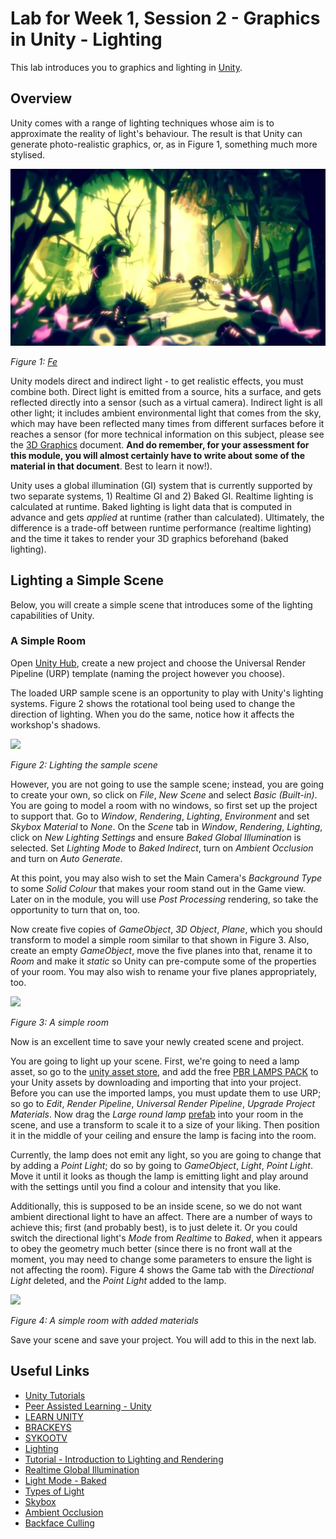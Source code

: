 # Lab for Week 1, Session 2 - Graphics in Unity - Lighting

This lab introduces you to graphics and lighting in [Unity](https://unity.com/).

## Overview

Unity comes with a range of lighting techniques whose aim is to approximate the reality of light's behaviour. The result is that Unity can generate photo-realistic graphics, or, as in Figure 1, something much more stylised.

![](./images/fe.png)

_Figure 1: [Fe](https://www.ea.com/games/fe)_

Unity models direct and indirect light - to get realistic effects, you must combine both. Direct light is emitted from a source, hits a surface, and gets reflected directly into a sensor (such as a virtual camera). Indirect light is all other light; it includes ambient environmental light that comes from the sky, which may have been reflected many times from different surfaces before it reaches a sensor (for more technical information on this subject, please see the [3D Graphics](../graphicsBackground.md) document. **And do remember, for your assessment for this module, you will almost certainly have to write about some of the material in that document**. Best to learn it now!).

Unity uses a global illumination (GI) system that is currently supported by two separate systems, 1) Realtime GI and 2) Baked GI. Realtime lighting is calculated at runtime. Baked lighting is light data that is computed in advance and gets _applied_ at runtime (rather than calculated). Ultimately, the difference is a trade-off between runtime performance (realtime lighting) and the time it takes to render your 3D graphics beforehand (baked lighting).

## Lighting a Simple Scene

Below, you will create a simple scene that introduces some of the lighting capabilities of Unity.

### A Simple Room

Open [Unity Hub](https://docs.unity3d.com/Manual/GettingStartedUnityHub.html), create a new project and choose the Universal Render Pipeline (URP) template (naming the project however you choose).

The loaded URP sample scene is an opportunity to play with Unity's lighting systems. Figure 2 shows the rotational tool being used to change the direction of lighting. When you do the same, notice how it affects the workshop's shadows.

![](./images/sampleScene.png)

_Figure 2: Lighting the sample scene_

However, you are not going to use the sample scene; instead, you are going to create your own, so click on _File_, _New Scene_ and select _Basic (Built-in)_. You are going to model a room with no windows, so first set up the project to support that. Go to _Window_, _Rendering_, _Lighting_, _Environment_ and set _Skybox Material_ to _None_. On the _Scene_ tab in _Window_, _Rendering_, _Lighting_, click on _New Lighting Settings_ and ensure _Baked Global Illumination_ is selected. Set _Lighting Mode_ to _Baked Indirect_, turn on _Ambient Occlusion_ and turn on _Auto Generate_. 

At this point, you may also wish to set the Main Camera's _Background Type_ to some _Solid Colour_ that makes your room stand out in the Game view. Later on in the module, you will use _Post Processing_ rendering, so take the opportunity to turn that on, too.

Now create five copies of _GameObject_, _3D Object_, _Plane_, which you should transform to model a simple room similar to that shown in Figure 3. Also, create an empty _GameObject_, move the five planes into that, rename it to _Room_ and make it _static_ so Unity can pre-compute some of the properties of your room. You may also wish to rename your five planes appropriately, too.

![](./images/simpleRoom.png)

_Figure 3: A simple room_

Now is an excellent time to save your newly created scene and project.

You are going to light up your scene. First, we're going to need a lamp asset, so go to the [unity asset store](https://assetstore.unity.com/), and add the free [PBR LAMPS PACK](https://assetstore.unity.com/packages/3d/props/interior/free-pbr-lamps-70181) to your Unity assets by downloading and importing that into your project. Before you can use the imported lamps, you must update them to use URP; so go to _Edit_, _Render Pipeline_, _Universal Render Pipeline_, _Upgrade Project Materials_. Now drag the _Large round lamp_ [prefab](https://docs.unity3d.com/Manual/Prefabs.html) into your room in the scene, and use a transform to scale it to a size of your liking. Then position it in the middle of your ceiling and ensure the lamp is facing into the room.  

Currently, the lamp does not emit any light, so you are going to change that by adding a _Point Light_; do so by going to _GameObject_, _Light_, _Point Light_. Move it until it looks as though the lamp is emitting light and play around with the settings until you find a colour and intensity that you like.

Additionally, this is supposed to be an inside scene, so we do not want ambient directional light to have an affect. There are a number of ways to achieve this; first (and probably best), is to just delete it. Or you could switch the directional light's _Mode_ from _Realtime_ to _Baked_, when it appears to obey the geometry much better (since there is no front wall at the moment, you may need to change some parameters to ensure the light is not affecting the room). Figure 4 shows the Game tab with the _Directional Light_ deleted, and the _Point Light_ added to the lamp.

![](./images/simpleRoomLit.png)

_Figure 4: A simple room with added materials_

Save your scene and save your project. You will add to this in the next lab.

## Useful Links

+ [Unity Tutorials](https://learn.unity.com/tutorials)
+ [Peer Assisted Learning - Unity](https://canvas.sussex.ac.uk/courses/14865/modules)
+ [LEARN UNITY](https://www.youtube.com/watch?v=pwZpJzpE2lQ)
+ [BRACKEYS](https://www.youtube.com/user/Brackeys)
+ [SYKOOTV](https://www.youtube.com/user/SykooTV)
+ [Lighting](https://docs.unity3d.com/Manual/LightingOverview.html)
+ [Tutorial - Introduction to Lighting and Rendering](https://learn.unity.com/tutorial/introduction-to-lighting-and-rendering-2019-3)
+ [Realtime Global Illumination](https://docs.unity3d.com/Manual/realtime-gi-using-enlighten.html)
+ [Light Mode - Baked](https://docs.unity3d.com/Manual/LightMode-Baked.html)
+ [Types of Light](https://docs.unity3d.com/Manual/Lighting.html)
+ [Skybox](https://docs.unity3d.com/2020.3/Documentation/Manual/skyboxes.html)
+ [Ambient Occlusion](https://docs.unity3d.com/Manual/LightingBakedAmbientOcclusion.html)
+ [Backface Culling](https://answers.unity.com/questions/1447454/mesh-looks-transperent-on-one-side.html)